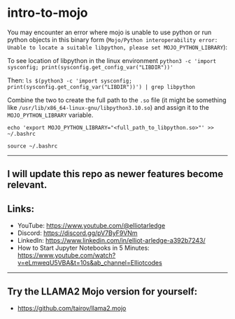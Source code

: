 # intro-to-mojo

You may encounter an error where mojo is unable to use python or run python objects in this binary form (`Mojo/Python interoperability error: Unable to locate a suitable libpython, please set MOJO_PYTHON_LIBRARY`):

To see location of libpython in the linux environment `python3 -c 'import sysconfig; print(sysconfig.get_config_var("LIBDIR"))'`

Then: `ls $(python3 -c 'import sysconfig; print(sysconfig.get_config_var("LIBDIR"))') | grep libpython`

Combine the two to create the full path to the `.so` file (it might be something like `/usr/lib/x86_64-linux-gnu/libpython3.10.so`) and assign it to the `MOJO_PYTHON_LIBRARY` variable.

```
echo 'export MOJO_PYTHON_LIBRARY="<full_path_to_libpython.so>"' >> ~/.bashrc

source ~/.bashrc
```
---
I will update this repo as newer features become relevant.
---

## Links:
- YouTube: https://www.youtube.com/@elliotarledge
- Discord: https://discord.gg/pV7ByF9VNm
- LinkedIn: https://www.linkedin.com/in/elliot-arledge-a392b7243/
- How to Start Jupyter Notebooks in 5 Minutes: https://www.youtube.com/watch?v=eLmweqU5VBA&t=10s&ab_channel=Elliotcodes

---
## Try the LLAMA2 Mojo version for yourself:
- https://github.com/tairov/llama2.mojo
